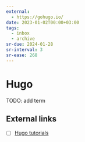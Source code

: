 ```yaml
---
external:
  - https://gohugo.io/
date: 2023-01-02T00:00+03:00
tags:
  - inbox
  - archive
sr-due: 2024-01-28
sr-interval: 3
sr-ease: 268
---
```


# Hugo

TODO: add term

## External links

- [ ] [Hugo tutorials](https://mertbakir.gitlab.io/hugo/)
